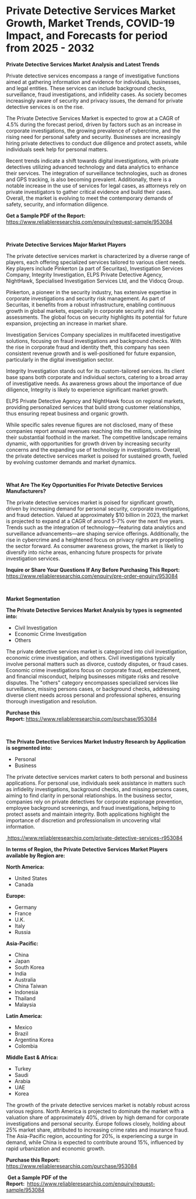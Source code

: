 <p><h1>Private Detective Services Market Growth, Market Trends, COVID-19 Impact, and Forecasts for period from 2025 - 2032</h1></p><p><strong>Private Detective Services Market Analysis and Latest Trends</strong></p>
<p><p>Private detective services encompass a range of investigative functions aimed at gathering information and evidence for individuals, businesses, and legal entities. These services can include background checks, surveillance, fraud investigations, and infidelity cases. As society becomes increasingly aware of security and privacy issues, the demand for private detective services is on the rise.</p><p>The Private Detective Services Market is expected to grow at a CAGR of 4.5% during the forecast period, driven by factors such as an increase in corporate investigations, the growing prevalence of cybercrime, and the rising need for personal safety and security. Businesses are increasingly hiring private detectives to conduct due diligence and protect assets, while individuals seek help for personal matters.</p><p>Recent trends indicate a shift towards digital investigations, with private detectives utilizing advanced technology and data analytics to enhance their services. The integration of surveillance technologies, such as drones and GPS tracking, is also becoming prevalent. Additionally, there is a notable increase in the use of services for legal cases, as attorneys rely on private investigators to gather critical evidence and build their cases. Overall, the market is evolving to meet the contemporary demands of safety, security, and information diligence.</p></p>
<p><strong>Get a Sample PDF of the Report:&nbsp;</strong> <a href="https://www.reliableresearchiq.com/enquiry/request-sample/953084?utm_campaign=2469&utm_medium=2&utm_source=Github&utm_content=ia&utm_term=17042025&utm_id=private-detective-services">https://www.reliableresearchiq.com/enquiry/request-sample/953084</a></p>
<p>&nbsp;</p>
<p><strong>Private Detective Services Major Market Players</strong></p>
<p><p>The private detective services market is characterized by a diverse range of players, each offering specialized services tailored to various client needs. Key players include Pinkerton (a part of Securitas), Investigation Services Company, Integrity Investigation, ELPS Private Detective Agency, NightHawk, Specialised Investigation Services Ltd, and the Vidocq Group. </p><p>Pinkerton, a pioneer in the security industry, has extensive expertise in corporate investigations and security risk management. As part of Securitas, it benefits from a robust infrastructure, enabling continuous growth in global markets, especially in corporate security and risk assessments. The global focus on security highlights its potential for future expansion, projecting an increase in market share.</p><p>Investigation Services Company specializes in multifaceted investigative solutions, focusing on fraud investigations and background checks. With the rise in corporate fraud and identity theft, this company has seen consistent revenue growth and is well-positioned for future expansion, particularly in the digital investigation sector.</p><p>Integrity Investigation stands out for its custom-tailored services. Its client base spans both corporate and individual sectors, catering to a broad array of investigative needs. As awareness grows about the importance of due diligence, Integrity is likely to experience significant market growth.</p><p>ELPS Private Detective Agency and NightHawk focus on regional markets, providing personalized services that build strong customer relationships, thus ensuring repeat business and organic growth. </p><p>While specific sales revenue figures are not disclosed, many of these companies report annual revenues reaching into the millions, underlining their substantial foothold in the market. The competitive landscape remains dynamic, with opportunities for growth driven by increasing security concerns and the expanding use of technology in investigations. Overall, the private detective services market is poised for sustained growth, fueled by evolving customer demands and market dynamics.</p></p>
<p>&nbsp;</p>
<p><strong>What Are The Key Opportunities For Private Detective Services Manufacturers?</strong></p>
<p><p>The private detective services market is poised for significant growth, driven by increasing demand for personal security, corporate investigations, and fraud detection. Valued at approximately $10 billion in 2023, the market is projected to expand at a CAGR of around 5-7% over the next five years. Trends such as the integration of technology—featuring data analytics and surveillance advancements—are shaping service offerings. Additionally, the rise in cybercrime and a heightened focus on privacy rights are propelling the sector forward. As consumer awareness grows, the market is likely to diversify into niche areas, enhancing future prospects for private investigation services.</p></p>
<p><strong>Inquire or Share Your Questions If Any Before Purchasing This Report:</strong> <a href="https://www.reliableresearchiq.com/enquiry/pre-order-enquiry/953084?utm_campaign=2469&utm_medium=2&utm_source=Github&utm_content=ia&utm_term=17042025&utm_id=private-detective-services">https://www.reliableresearchiq.com/enquiry/pre-order-enquiry/953084</a></p>
<p>&nbsp;</p>
<p><strong>Market Segmentation</strong></p>
<p><strong>The Private Detective Services Market Analysis by types is segmented into:</strong></p>
<p><ul><li>Civil Investigation</li><li>Economic Crime Investigation</li><li>Others</li></ul></p>
<p><p>The private detective services market is categorized into civil investigation, economic crime investigation, and others. Civil investigations typically involve personal matters such as divorce, custody disputes, or fraud cases. Economic crime investigations focus on corporate fraud, embezzlement, and financial misconduct, helping businesses mitigate risks and resolve disputes. The "others" category encompasses specialized services like surveillance, missing persons cases, or background checks, addressing diverse client needs across personal and professional spheres, ensuring thorough investigation and resolution.</p></p>
<p><strong>Purchase this Report:&nbsp;</strong><a href="https://www.reliableresearchiq.com/purchase/953084?utm_campaign=2469&utm_medium=2&utm_source=Github&utm_content=ia&utm_term=17042025&utm_id=private-detective-services">https://www.reliableresearchiq.com/purchase/953084</a></p>
<p>&nbsp;</p>
<p><strong>The Private Detective Services Market Industry Research by Application is segmented into:</strong></p>
<p><ul><li>Personal</li><li>Business</li></ul></p>
<p><p>The private detective services market caters to both personal and business applications. For personal use, individuals seek assistance in matters such as infidelity investigations, background checks, and missing persons cases, aiming to find clarity in personal relationships. In the business sector, companies rely on private detectives for corporate espionage prevention, employee background screenings, and fraud investigations, helping to protect assets and maintain integrity. Both applications highlight the importance of discretion and professionalism in uncovering vital information.</p></p>
<p><a href="https://www.reliableresearchiq.com/private-detective-services-r953084?utm_campaign=2469&utm_medium=2&utm_source=Github&utm_content=ia&utm_term=17042025&utm_id=private-detective-services">&nbsp;https://www.reliableresearchiq.com/private-detective-services-r953084</a></p>
<p><strong>In terms of Region, the Private Detective Services Market Players available by Region are:</strong></p>
<p>
    <p> <strong> North America: </strong>
        <ul>
            <li>United States</li>
            <li>Canada</li>
        </ul>
        </p> 
    <p> <strong> Europe: </strong>
        <ul>
            <li>Germany</li>
            <li>France</li>
            <li>U.K.</li>
            <li>Italy</li>
            <li>Russia</li>
        </ul>
        </p> 
    <p> <strong> Asia-Pacific: </strong>
        <ul>
            <li>China</li>
            <li>Japan</li>
            <li>South Korea</li>
            <li>India</li>
            <li>Australia</li>
            <li>China Taiwan</li>
            <li>Indonesia</li>
            <li>Thailand</li>
            <li>Malaysia</li>
        </ul>
        </p> 
    <p> <strong> Latin America: </strong>
        <ul>
            <li>Mexico</li>
            <li>Brazil</li>
            <li>Argentina Korea</li>
            <li>Colombia</li>
        </ul>
        </p> 
    <p> <strong> Middle East & Africa: </strong>
        <ul>
            <li>Turkey</li>
            <li>Saudi</li>
            <li>Arabia</li>
            <li>UAE</li>
            <li>Korea</li>
        </ul>
    </p>
    </p>
<p><p>The growth of the private detective services market is notably robust across various regions. North America is projected to dominate the market with a valuation share of approximately 40%, driven by high demand for corporate investigations and personal security. Europe follows closely, holding about 25% market share, attributed to increasing crime rates and insurance fraud. The Asia-Pacific region, accounting for 20%, is experiencing a surge in demand, while China is expected to contribute around 15%, influenced by rapid urbanization and economic growth.</p></p>
<p><strong>Purchase this Report: </strong><a href="https://www.reliableresearchiq.com/purchase/953084?utm_campaign=2469&utm_medium=2&utm_source=Github&utm_content=ia&utm_term=17042025&utm_id=private-detective-services">https://www.reliableresearchiq.com/purchase/953084</a></p>
<p>&nbsp;<strong>Get a Sample PDF of the Report:&nbsp;&nbsp;</strong><a href="https://www.reliableresearchiq.com/enquiry/request-sample/953084?utm_campaign=2469&utm_medium=2&utm_source=Github&utm_content=ia&utm_term=17042025&utm_id=private-detective-services">https://www.reliableresearchiq.com/enquiry/request-sample/953084</a></p>
<p><strong></strong></p>
<p><p></p><p></p><p></p></p>